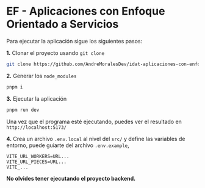 # EF - Aplicaciones con Enfoque Orientado a Servicios

Para ejecutar la aplicación sigue los siguientes pasos:

**1.** Clonar el proyecto usando `git clone`

```bash
git clone https://github.com/AndreMoralesDev/idat-aplicaciones-con-enfoque-orientado-a-servicios.git
```

**2.** Generar los `node_modules`

```bash
pnpm i
```

**3.** Ejecutar la aplicación 

```bash
pnpm run dev
```

Una vez que el programa esté ejecutando, puedes ver el resultado en `http://localhost:5173/`

**4.** Crea un archivo `.env.local` al nivel del `src/` y define las variables de entorno, puede guiarte del archivo `.env.example`,
```text
VITE_URL_WORKERS=URL...
VITE_URL_PIECES=URL...
VITE_...
```

**No olvides tener ejecutando el proyecto backend.**
